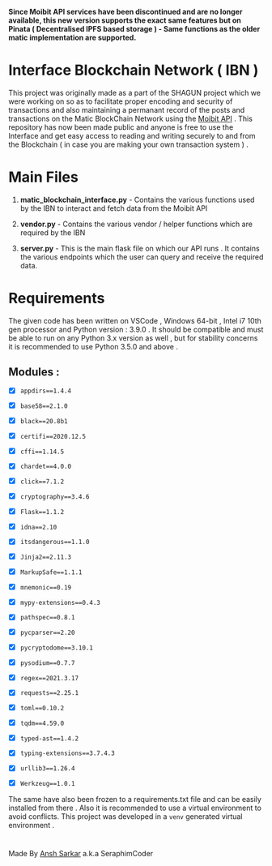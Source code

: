 **Since Moibit API services have been discontinued and are no longer available, this new version supports the exact same features but on Pinata ( Decentralised IPFS based storage ) - Same functions as the older matic implementation are supported.**

# Interface Blockchain Network ( IBN )
This project was originally made as a part of the SHAGUN project which we were working on so as to facilitate proper encoding and security of transactions and also maintaining a permanant record of the posts and transactions on the Matic BlockChain Network using the [Moibit API](https://www.moibit.io/) . This repository has now been made public and anyone is free to use the Interface and get easy access to reading and writing securely to and from the Blockchain ( in case you are making your own transaction system ) .

# Main Files
1. **matic_blockchain_interface.py** - Contains the various functions used by the IBN to interact and fetch data from the Moibit API

2. **vendor.py** - Contains the various vendor / helper functions which are required by the IBN

3. **server.py** - This is the main flask file on which our API runs . It contains the various endpoints which the user can query and receive the required data. 

# Requirements
The given code has been written on VSCode , Windows 64-bit , Intel i7 10th gen processor and Python version : 3.9.0 . It should be compatible and must be able to run on any Python 3.x version as well , but for stability concerns it is recommended to use Python 3.5.0 and above .

## Modules :

- [x] `appdirs==1.4.4`
- [x] `base58==2.1.0`
- [x] `black==20.8b1`
- [x] `certifi==2020.12.5`
- [x] `cffi==1.14.5`
- [x] `chardet==4.0.0`
- [x] `click==7.1.2`
- [x] `cryptography==3.4.6`
- [x] `Flask==1.1.2`
- [x] `idna==2.10`
- [x] `itsdangerous==1.1.0`
- [x] `Jinja2==2.11.3`
- [x] `MarkupSafe==1.1.1`
- [x] `mnemonic==0.19`
- [x] `mypy-extensions==0.4.3`
- [x] `pathspec==0.8.1`
- [x] `pycparser==2.20`
- [x] `pycryptodome==3.10.1`
- [x] `pysodium==0.7.7`
- [x] `regex==2021.3.17`
- [x] `requests==2.25.1`
- [x] `toml==0.10.2`
- [x] `tqdm==4.59.0`
- [x] `typed-ast==1.4.2`
- [x] `typing-extensions==3.7.4.3`
- [x] `urllib3==1.26.4`
- [x] `Werkzeug==1.0.1`


The same have also been frozen to a requirements.txt file and can be easily installed from there . Also it is recommended to use a virtual environment to avoid conflicts. This project was developed in a `venv` generated virtual environment .

#

Made By [Ansh Sarkar](https://www.linkedin.com/in/ansh-sarkar/) a.k.a SeraphimCoder
